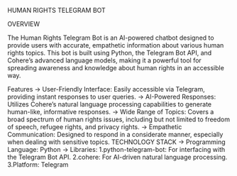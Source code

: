 HUMAN RIGHTS TELEGRAM BOT

OVERVIEW


The Human Rights Telegram Bot is an AI-powered chatbot designed to provide users with accurate, empathetic information about various human rights topics. This bot is built using Python, the Telegram Bot API, and Cohere’s advanced language models, making it a powerful tool for spreading awareness and knowledge about human rights in an accessible way.

Features
->  User-Friendly Interface: Easily accessible via Telegram, providing instant responses to user queries.
->  AI-Powered Responses: Utilizes Cohere’s natural language processing capabilities to generate human-like, informative responses.
-> Wide Range of Topics: Covers a broad spectrum of human rights issues, including but not limited to freedom of speech, refugee rights, and privacy rights.
-> Empathetic Communication: Designed to respond in a considerate manner, especially when dealing with sensitive topics.
TECHNOLOGY STACK
-> Programming Language: Python
-> Libraries:
1.python-telegram-bot: For interfacing with the Telegram Bot API.
2.cohere: For AI-driven natural language processing.
3.Platform: Telegram
